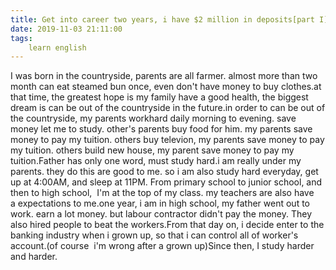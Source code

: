 ```yaml
---
title: Get into career two years, i have $2 million in deposits[part I]
date: 2019-11-03 21:11:00
tags:
    learn english
---
```

I was born in the countryside, parents are all farmer. almost more than two month can eat steamed bun once, even don't have money to buy clothes.at that time, the greatest hope is my family have a good health, the biggest dream is can be out of the countryside in the future.in order to can be out of the countryside, my parents workhard daily morning to evening. save money let me to study. other's parents buy food for him. my parents save money to pay my tuition. others buy televion, my parents save money to pay my tuition. others build new house, my parent save money to pay my tuition.Father has only one word, must study hard.i am really under my parents. they do this are good to me. so i am also study hard everyday, get up at 4:00AM, and sleep at 11PM. From primary school to junior school, and then to high school,  I'm at the top of my class. my teachers are also have a expectations to me.one year, i am in high school, my father went out to work. earn a lot money. but labour contractor didn't pay the money. They also hired people to beat the workers.From that day on, i decide enter to the banking industry when i grown up, so that i can control all of worker's account.(of course  i'm wrong after a grown up)Since then, I study harder and harder.